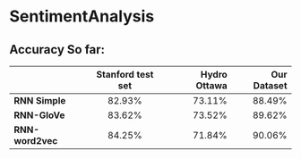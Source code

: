 # SentimentAnalysis

## Accuracy So far:

|                | Stanford test set| Hydro Ottawa  | Our Dataset   |
| -------------- |:----------------:| -------------:|--------------:|
|**RNN Simple**  | 82.93%           | 73.11%        | 88.49%        |
|**RNN-GloVe**   | 83.62%           | 73.52%        | 89.62%        |
|**RNN-word2vec**| 84.25%           | 71.84%        | 90.06%        |